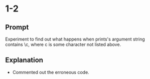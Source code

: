 # 1-2

## Prompt
Experiment to find out what happens when prints's argument string contains \c, where c is some character not listed above.

## Explanation
- Commented out the erroneous code.

